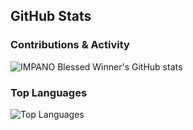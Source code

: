## GitHub Stats

### Contributions & Activity
![IMPANO Blessed Winner's GitHub stats](https://github-readme-stats.vercel.app/api?username=your-username&show_icons=true&theme=dark&bg_color=0f111a&title_color=ff2b2b&icon_color=ff2b2b&text_color=e6e6e6)

### Top Languages
![Top Languages](https://github-readme-stats.vercel.app/api/top-langs/?username=your-username&layout=compact&theme=dark&bg_color=0f111a&title_color=ff2b2b&text_color=e6e6e6)

